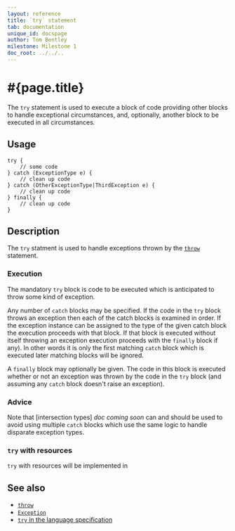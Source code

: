 ```yaml
---
layout: reference
title: `try` statement
tab: documentation
unique_id: docspage
author: Tom Bentley
milestone: Milestone 1
doc_root: ../../..
---
```


# #{page.title}

The `try` statement is used to execute a block of code providing other 
blocks to handle exceptional circumstances, and, optionally, another block
to be executed in all circumstances.

## Usage 

    try {
        // some code
    } catch (ExceptionType e) {
        // clean up code
    } catch (OtherExceptionType|ThirdException e) {
        // clean up code
    } finally {
        // clean up code
    }

## Description

The `try` statment is used to handle exceptions thrown by the 
[`throw`](../throw) statement.

### Execution

The mandatory `try` block is code to be executed which is anticipated to 
throw some kind of exception. 

Any number of `catch` blocks may be specified. If the code in the `try` block 
throws an exception then each of the catch blocks is examined in order. If the 
exception instance can be assigned to the type of the given catch block the 
execution proceeds with that block. If that block is executed without itself 
throwing an exception execution proceeds with the `finally` block if any). 
In other words it is only the first matching `catch` block which is executed 
later matching blocks will be ignored.

A `finally` block may optionally be given. The code in this block is executed
whether or not an exception was thrown by the code in the `try` block (and 
assuming any `catch` block doesn't raise an exception). 

### Advice

Note that [intersection types] _doc coming soon_ can and should be used to avoid using 
multiple `catch` blocks which use the same logic to handle disparate 
exception types.

### `try` with resources

`try` with resources will be implemented in  <!-- m4 -->

## See also

* [`throw`](../throw)
* [`Exception`](#{page.doc_root}/api/ceylon/language/interface_Exception.html)
* [`try` in the language specification](#{page.doc_root}/#{site.urls.spec_relative}#trycatchfinally)

